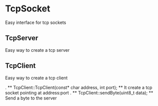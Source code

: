 # TcpSocket
Easy interface for tcp sockets

## TcpServer
Easy way to create a tcp server



## TcpClient
Easy way to create a tcp client

. ** TcpClient::TcpClient(const* char address, int port); ** It create a tcp socket pointing at address:port
. ** TcpClient::sendByte(uint8_t data); ** Send a byte to the server
